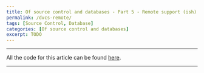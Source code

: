 ```yaml
---
title: Of source control and databases - Part 5 - Remote support (ish)
permalink: /dvcs-remote/
tags: [Source Control, Database]
categories: [Of source control and databases]
excerpt: TODO
---
```


---
All the code for this article can be found [here]().

---

